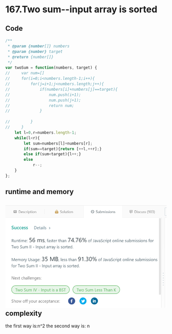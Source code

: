 167.Two sum--input array is sorted
==================================
Code
----
```javascript
/**
 * @param {number[]} numbers
 * @param {number} target
 * @return {number[]}
 */
var twoSum = function(numbers, target) {
//     var num=[]
//     for(i=0;i<numbers.length-1;i++){
//         for(j=i+1;j<numbers.length;j++){
//             if(numbers[i]+numbers[j]==target){
//                 num.push(i+1);
//                 num.push(j+1);
//                 return num;
//             }

//         }
//     }
    let l=0,r=numbers.length-1;
    while(l<r){
        let sum=numbers[l]+numbers[r];
        if(sum==target){return [++l,++r];}
        else if(sum<target){l++;}
        else
            r--;
    }
};
```
runtime and memory
------------------
![alt runtime](https://github.com/Gloria1124/leetcode/blob/master/167photo.png)
complexity
----------
the first way is:n^2
the second way is: n
